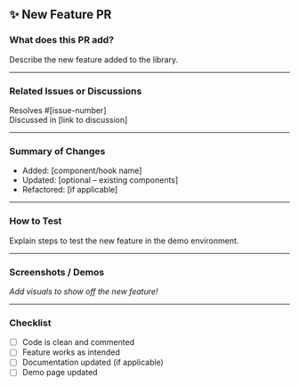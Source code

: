 ## ✨ New Feature PR

### What does this PR add?

Describe the new feature added to the library.

---

### Related Issues or Discussions

Resolves #[issue-number]  
Discussed in [link to discussion]

---

### Summary of Changes

- Added: [component/hook name]
- Updated: [optional – existing components]
- Refactored: [if applicable]

---

### How to Test

Explain steps to test the new feature in the demo environment.

---

### Screenshots / Demos

_Add visuals to show off the new feature!_

---

### Checklist

- [ ] Code is clean and commented
- [ ] Feature works as intended
- [ ] Documentation updated (if applicable)
- [ ] Demo page updated
